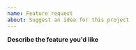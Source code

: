 ```yaml
---
name: Feature request
about: Suggest an idea for this project
---
```


**Describe the feature you'd like**
